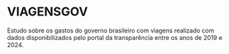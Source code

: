 # VIAGENSGOV
Estudo sobre os gastos do governo brasileiro com viagens realizado com dados disponibilizados pelo portal da transparência  entre os anos de 2019 e 2024.

